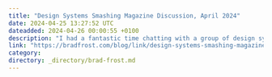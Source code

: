 ```yaml
---
title: "Design Systems Smashing Magazine Discussion, April 2024"
date: 2024-04-25 13:27:52 UTC
dateadded: 2024-04-26 00:00:55 +0100
description: "I had a fantastic time chatting with a group of design system wizards,&nbsp; Nathan Curtis and Ben Callahan. Geoff Graham did a great job facilitating the conversation, and we covered a lot of ground!"
link: "https://bradfrost.com/blog/link/design-systems-smashing-magazine-discussion-april-2024/"
category:
directory: _directory/brad-frost.md
---
```

